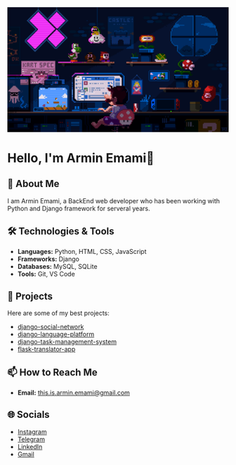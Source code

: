 <img src="programming.gif" />

# Hello, I'm Armin Emami👋

<!-- ![Profile Views](https://komarev.com/ghpvc/?username=this-is-armin&color=blue) -->

## 🚀 About Me
I am Armin Emami, a BackEnd web developer who has been working with Python and Django framework for serveral years.

## 🛠️ Technologies & Tools
- **Languages:** Python, HTML, CSS, JavaScript
- **Frameworks:** Django
- **Databases:** MySQL, SQLite
- **Tools:** Git, VS Code

## 💼 Projects
Here are some of my best projects:

- [django-social-network](https://github.com/this-is-armin/django-social-network)
- [django-language-platform](https://github.com/this-is-armin/django-language-platform)
- [django-task-management-system](https://github.com/this-is-armin/django-task-management-system)
- [flask-translator-app](https://github.com/this-is-armin/flask-translator-app.git)

## 📫 How to Reach Me
- **Email:** [this.is.armin.emami@gmail.com](mailto:this.is.armin.emami@gmail.com)

## 🌐 Socials
- [Instagram](https://instagram.com/this.is.armin.emami)
- [Telegram](https://t.me/this_is_armin_emami)
- [LinkedIn](https://www.linkedin.com/in/armin-emami-599106355)
- [Gmail](mailto:this.is.armin.emami@gmail.com)
